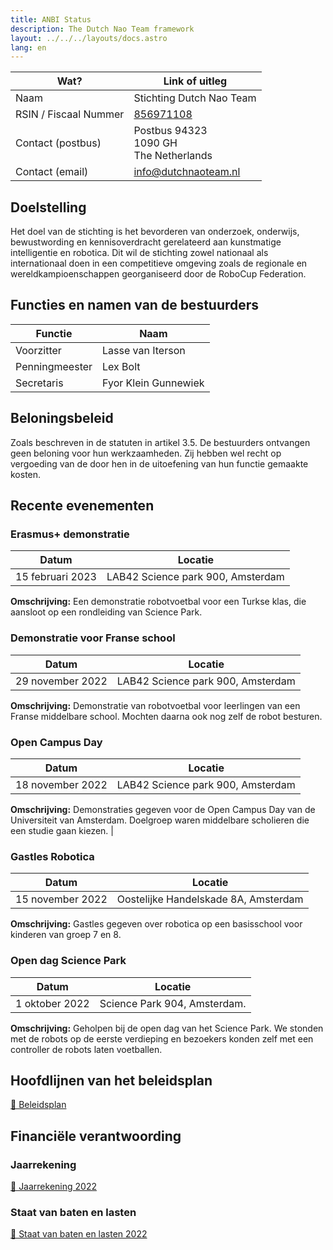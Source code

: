 ```yaml
---
title: ANBI Status
description: The Dutch Nao Team framework
layout: ../../../layouts/docs.astro
lang: en
---
```


| Wat?                  | Link of uitleg                                                                   |
| --------------------- | -------------------------------------------------------------------------------- |
| Naam                  | Stichting Dutch Nao Team                                                         |
| RSIN / Fiscaal Nummer | <a target="_blank" href="https://www.kvk.nl/bestellen/#/67403638" >856971108</a> |
| Contact (postbus)     | Postbus 94323 <br> 1090 GH <br> The Netherlands                                  |
| Contact (email)       | info@dutchnaoteam.nl                                                             |

## Doelstelling

Het doel van de stichting is het bevorderen van onderzoek, onderwijs, bewustwording en kennisoverdracht gerelateerd aan kunstmatige intelligentie en robotica. Dit wil de stichting zowel nationaal als internationaal doen in een competitieve omgeving zoals de regionale en wereldkampioenschappen georganiseerd door de RoboCup Federation.

## Functies en namen van de bestuurders

| Functie        | Naam                 |
| -------------- | -------------------- |
| Voorzitter     | Lasse van Iterson    |
| Penningmeester | Lex Bolt             |
| Secretaris     | Fyor Klein Gunnewiek |

## Beloningsbeleid

Zoals beschreven in de statuten in artikel 3.5. De bestuurders ontvangen geen beloning voor hun werkzaamheden. Zij hebben wel recht op vergoeding van de door hen in de uitoefening van hun functie gemaakte kosten.

## Recente evenementen

### Erasmus+ demonstratie

| Datum            | Locatie                           |
| ---------------- | --------------------------------- |
| 15 februari 2023 | LAB42 Science park 900, Amsterdam |

**Omschrijving:**
Een demonstratie robotvoetbal voor een Turkse klas, die aansloot op een rondleiding van Science Park.

### Demonstratie voor Franse school

| Datum            | Locatie                           |
| ---------------- | --------------------------------- |
| 29 november 2022 | LAB42 Science park 900, Amsterdam |

**Omschrijving:**
Demonstratie van robotvoetbal voor leerlingen van een Franse middelbare school. Mochten daarna ook nog zelf de robot besturen.

### Open Campus Day

| Datum            | Locatie                           |
| ---------------- | --------------------------------- |
| 18 november 2022 | LAB42 Science park 900, Amsterdam |

**Omschrijving:**
Demonstraties gegeven voor de Open Campus Day van de Universiteit van Amsterdam. Doelgroep waren middelbare scholieren die een studie gaan kiezen. |

### Gastles Robotica

| Datum            | Locatie                              |
| ---------------- | ------------------------------------ |
| 15 november 2022 | Oostelijke Handelskade 8A, Amsterdam |

**Omschrijving:**
Gastles gegeven over robotica op een basisschool voor kinderen van groep 7 en 8.

### Open dag Science Park

| Datum          | Locatie                      |
| -------------- | ---------------------------- |
| 1 oktober 2022 | Science Park 904, Amsterdam. |

**Omschrijving:**
Geholpen bij de open dag van het Science Park. We stonden met de robots op de eerste verdieping en bezoekers konden zelf met een controller de robots laten voetballen.

## Hoofdlijnen van het beleidsplan

[📄 Beleidsplan](/anbi/Beleidsplan.pdf)

## Financiële verantwoording

### Jaarrekening

[📄 Jaarrekening 2022](/anbi/Jaarrekening_DNT_2022_Getekend.pdf)

### Staat van baten en lasten

[📄 Staat van baten en lasten 2022](/anbi/Administratie2022.xlsx)
